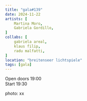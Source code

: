 ```yaml
---
title: "gala#139"
date: 2024-11-22
artists: [
  	Martina Moro, 
 	Gabriela Gordillo, 
]
collabs: [
	gabriela areal,
	klaus filip,
	radu malfatti,
]
location: "breitenseer lichtspiele"
tags: [gala]
---
```

Open doors 19:00  
Start 19:30

photo: xx 
